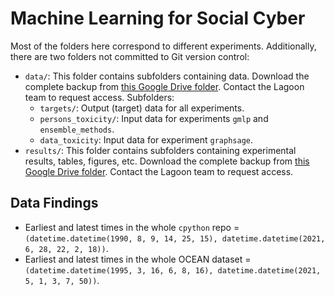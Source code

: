 # Machine Learning for Social Cyber

Most of the folders here correspond to different experiments. Additionally, there are two folders not committed to Git version control:
- `data/`: This folder contains subfolders containing data. Download the complete backup from [this Google Drive folder](https://drive.google.com/drive/folders/17hdA8WlL8KxRyoKn8qKI8iCaPG8bvekl?usp=sharing). Contact the Lagoon team to request access. Subfolders:
    - `targets/`: Output (target) data for all experiments.
    - `persons_toxicity/`: Input data for experiments `gmlp` and `ensemble_methods`.
    - `data_toxicity`: Input data for experiment `graphsage`.
- `results/`: This folder contains subfolders containing experimental results, tables, figures, etc. Download the complete backup from [this Google Drive folder](https://drive.google.com/drive/folders/1vMcBvJEW_serZ647iVOPT3nDFh_u_t2e?usp=sharing). Contact the Lagoon team to request access.


## Data Findings
- Earliest and latest times in the whole `cpython` repo = `(datetime.datetime(1990, 8, 9, 14, 25, 15), datetime.datetime(2021, 6, 28, 22, 2, 18))`.
- Earliest and latest times in the whole OCEAN dataset = `(datetime.datetime(1995, 3, 16, 6, 8, 16), datetime.datetime(2021, 5, 1, 3, 7, 50))`.

